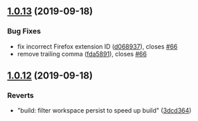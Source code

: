 ## [1.0.13](https://github.com/NoxHarmonium/mule-preview/compare/v1.0.12...v1.0.13) (2019-09-18)


### Bug Fixes

* fix incorrect Firefox extension ID ([d068937](https://github.com/NoxHarmonium/mule-preview/commit/d068937)), closes [#66](https://github.com/NoxHarmonium/mule-preview/issues/66)
* remove trailing comma ([fda5891](https://github.com/NoxHarmonium/mule-preview/commit/fda5891)), closes [#66](https://github.com/NoxHarmonium/mule-preview/issues/66)

## [1.0.12](https://github.com/NoxHarmonium/mule-preview/compare/v1.0.11...v1.0.12) (2019-09-18)


### Reverts

* "build: filter workspace persist to speed up build" ([3dcd364](https://github.com/NoxHarmonium/mule-preview/commit/3dcd364))

